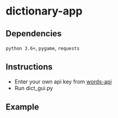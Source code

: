 # dictionary-app

## Dependencies
`python 3.6+`, `pygame`, `requests`

## Instructions
* Enter your own api key from [words-api](https://www.wordsapi.com/) 
* Run dict_gui.py

## Example
